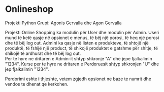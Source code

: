 # Onlineshop
Projekti Python
Grupi: Agonis Gervalla dhe Agon Gervalla


Projekti Online Shopping ka modulin për User dhe modulin për Admin. Useri mund të ketë qasje në opsionet e menus, të bëj një porosi, të heq një porosi dhe të bëj log out. Admini ka qasje në listen e produkteve, të shtojë një produktë, të fshijë një product, të shikojë produktet e gatshme për shitje, të shikojë të ardhurat dhe të bëj log out.  
Per te hyre ne dritaren e Admin-it shtyp shkronje "A" dhe jepe fjalkalimin "1234". Kurse per te hyre ne dritaren e Perdoruesit shtyp shkronjen "U" dhe jep fjalkalimin "1234".

Perdorimi eshte i thjeshte, vetem zgjedh opsionet ne baze te numrit dhe vendos te dhenat qe kerkohen.
